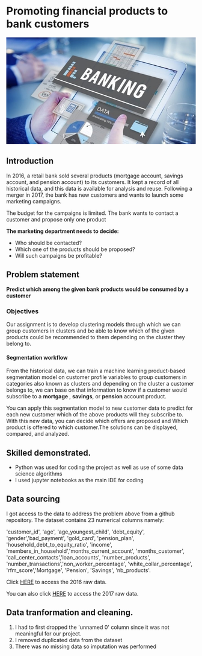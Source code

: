 # Promoting financial products to bank customers
![](IMAGES/Image1.jpg)
## Introduction
In 2016, a retail bank sold several products (mortgage account, savings account, and pension account) to its customers. It kept a record of all historical data, and this data is available for analysis and reuse. Following a merger in 2017, the bank has new customers and wants to launch some marketing campaigns.

The budget for the campaigns is limited. The bank wants to contact a customer and propose only one product

__The marketing department needs to decide:__

- Who should be contacted?
- Which one of the products should be proposed?
- Will such campaigns be profitable?

##  Problem statement 
__Predict which among the given bank products would be consumed by a customer__

<h3>Objectives</h3>
Our assignment is to develop clustering models through which we can  group customers in clusters and be able to know which of the given products could be recommended to them depending on the cluster they belong to. 
 

<h4>Segmentation workflow</h4>
From the historical data, we can train a machine learning product-based segmentation model on customer profile variables to group customers in categories also known as clusters and depending on the cluster a  customer belongs to, we can base on that information to know if  a customer would subscribe to a <b> mortgage </b> , <b> savings</b>, or <b> pension</b> account product.

You can apply this segmentation model to new customer data to predict for each new customer which of the above products  will they subscribe to. With this new data, you can decide which offers are proposed and Which product is offered to which customer.The solutions can be displayed, compared, and analyzed.

## Skilled demonstrated.
- Python was used for coding the project as well as use of some data science algorithms
- I used jupyter notebooks as the main IDE for coding

## Data sourcing
I got access to the data to address the problem above from a github repository.
The dataset contains 23 numerical columns namely:

'customer_id', 'age', 'age_youngest_child', 'debt_equity', 'gender','bad_payment', 'gold_card', 'pension_plan',
 'household_debt_to_equity_ratio', 'income', 'members_in_household','months_current_account', 'months_customer', 'call_center_contacts','loan_accounts', 'number_products', 'number_transactions','non_worker_percentage', 'white_collar_percentage', 'rfm_score','Mortgage', 'Pension', 'Savings', 'nb_products'.

Click <a href="https://raw.githubusercontent.com/vberaudi/utwt/master/unknown_behaviors.csv">HERE</a> to access 
the 2016 raw data.

You can also click <a href="https://raw.githubusercontent.com/vberaudi/utwt/master/unknown_behaviors.csv">HERE</a> to 
access the 2017 raw data.

## Data tranformation and cleaning.
1.  I had to first dropped the 'unnamed 0' column since it was not meaningful for our project.
2.  I removed duplicated data from the dataset 
3.  There was no missing data so imputation was performed   


